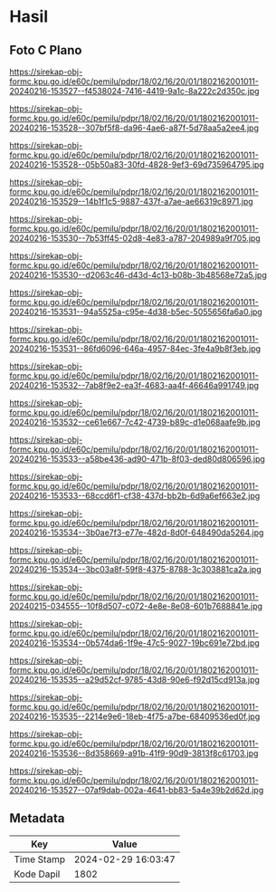 # Hasil

## Foto C Plano

https://sirekap-obj-formc.kpu.go.id/e60c/pemilu/pdpr/18/02/16/20/01/1802162001011-20240216-153527--f4538024-7416-4419-9a1c-8a222c2d350c.jpg

https://sirekap-obj-formc.kpu.go.id/e60c/pemilu/pdpr/18/02/16/20/01/1802162001011-20240216-153528--307bf5f8-da96-4ae6-a87f-5d78aa5a2ee4.jpg

https://sirekap-obj-formc.kpu.go.id/e60c/pemilu/pdpr/18/02/16/20/01/1802162001011-20240216-153528--05b50a83-30fd-4828-9ef3-69d735964795.jpg

https://sirekap-obj-formc.kpu.go.id/e60c/pemilu/pdpr/18/02/16/20/01/1802162001011-20240216-153529--14b1f1c5-9887-437f-a7ae-ae66319c8971.jpg

https://sirekap-obj-formc.kpu.go.id/e60c/pemilu/pdpr/18/02/16/20/01/1802162001011-20240216-153530--7b53ff45-02d8-4e83-a787-204989a9f705.jpg

https://sirekap-obj-formc.kpu.go.id/e60c/pemilu/pdpr/18/02/16/20/01/1802162001011-20240216-153530--d2063c46-d43d-4c13-b08b-3b48568e72a5.jpg

https://sirekap-obj-formc.kpu.go.id/e60c/pemilu/pdpr/18/02/16/20/01/1802162001011-20240216-153531--94a5525a-c95e-4d38-b5ec-5055656fa6a0.jpg

https://sirekap-obj-formc.kpu.go.id/e60c/pemilu/pdpr/18/02/16/20/01/1802162001011-20240216-153531--86fd6096-646a-4957-84ec-3fe4a9b8f3eb.jpg

https://sirekap-obj-formc.kpu.go.id/e60c/pemilu/pdpr/18/02/16/20/01/1802162001011-20240216-153532--7ab8f9e2-ea3f-4683-aa4f-46646a991749.jpg

https://sirekap-obj-formc.kpu.go.id/e60c/pemilu/pdpr/18/02/16/20/01/1802162001011-20240216-153532--ce61e667-7c42-4739-b89c-d1e068aafe9b.jpg

https://sirekap-obj-formc.kpu.go.id/e60c/pemilu/pdpr/18/02/16/20/01/1802162001011-20240216-153533--a58be436-ad90-471b-8f03-ded80d806596.jpg

https://sirekap-obj-formc.kpu.go.id/e60c/pemilu/pdpr/18/02/16/20/01/1802162001011-20240216-153533--68ccd6f1-cf38-437d-bb2b-6d9a6ef663e2.jpg

https://sirekap-obj-formc.kpu.go.id/e60c/pemilu/pdpr/18/02/16/20/01/1802162001011-20240216-153534--3b0ae7f3-e77e-482d-8d0f-648490da5264.jpg

https://sirekap-obj-formc.kpu.go.id/e60c/pemilu/pdpr/18/02/16/20/01/1802162001011-20240216-153534--3bc03a8f-59f8-4375-8788-3c303881ca2a.jpg

https://sirekap-obj-formc.kpu.go.id/e60c/pemilu/pdpr/18/02/16/20/01/1802162001011-20240215-034555--10f8d507-c072-4e8e-8e08-601b7688841e.jpg

https://sirekap-obj-formc.kpu.go.id/e60c/pemilu/pdpr/18/02/16/20/01/1802162001011-20240216-153534--0b574da6-1f9e-47c5-9027-19bc691e72bd.jpg

https://sirekap-obj-formc.kpu.go.id/e60c/pemilu/pdpr/18/02/16/20/01/1802162001011-20240216-153535--a29d52cf-9785-43d8-90e6-f92d15cd913a.jpg

https://sirekap-obj-formc.kpu.go.id/e60c/pemilu/pdpr/18/02/16/20/01/1802162001011-20240216-153535--2214e9e6-18eb-4f75-a7be-68409536ed0f.jpg

https://sirekap-obj-formc.kpu.go.id/e60c/pemilu/pdpr/18/02/16/20/01/1802162001011-20240216-153536--8d358669-a91b-41f9-90d9-3813f8c61703.jpg

https://sirekap-obj-formc.kpu.go.id/e60c/pemilu/pdpr/18/02/16/20/01/1802162001011-20240216-153527--07af9dab-002a-4641-bb83-5a4e39b2d62d.jpg


## Metadata

| Key        | Value               |
| ---------- | ------------------- |
| Time Stamp | 2024-02-29 16:03:47 |
| Kode Dapil | 1802                |



